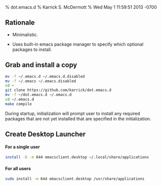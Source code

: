 % dot.emacs.d
% Karrick S. McDermott
% Wed May 1 11:59:51 2013 -0700

## Rationale

* Minimalistic.

* Uses built-in emacs package manager to specify which optional
packages to install.

## Grab and install a copy

```{.bash .numberLines}
mv -f ~/.emacs.d ~/.emacs.d.disabled
mv -f ~/.emacs ~/.emacs.disabled
cd ~
git clone https://github.com/karrick/dot.emacs.d
mv -f ~/dot.emacs.d ~/.emacs.d
cd ~/.emacs.d
make compile
```

During startup, initialization will prompt user to install any
required packages that are not yet installed that are specified in the
initialization.

## Create Desktop Launcher

#### For a single user

```{.bash .numberLines}
install -D -m 644 emacsclient.desktop ~/.local/share/applications
```

#### For all users

```{.bash .numberLines}
sudo install -m 644 emacsclient.desktop /usr/share/applications
```
